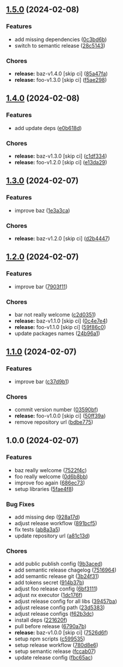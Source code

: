 ## [1.5.0](https://github.com/VitaliyBondarenko1982/test-release/compare/bar-v1.4.0...bar-v1.5.0) (2024-02-08)


### Features

* add missing dependencies ([0c3bd6b](https://github.com/VitaliyBondarenko1982/test-release/commit/0c3bd6b44367d2ab6bae286491213b55d64cdca9))
* switch to semantic release ([28c5143](https://github.com/VitaliyBondarenko1982/test-release/commit/28c5143fe0e854edbbdce8928afc24edb64a0257))


### Chores

* **release:** baz-v1.4.0 [skip ci] ([85a47fa](https://github.com/VitaliyBondarenko1982/test-release/commit/85a47fab8b99dc1e3ecfda0b93d4de0dfc33d0bd))
* **release:** foo-v1.3.0 [skip ci] ([f5ae298](https://github.com/VitaliyBondarenko1982/test-release/commit/f5ae29820add23db6661d69c4d592184b72f2f13))

## [1.4.0](https://github.com/VitaliyBondarenko1982/test-release/compare/bar-v1.3.0...bar-v1.4.0) (2024-02-08)


### Features

* add update deps ([e0b618d](https://github.com/VitaliyBondarenko1982/test-release/commit/e0b618d4121282dd6cf518da00649f3a0be92647))


### Chores

* **release:** baz-v1.3.0 [skip ci] ([c1df334](https://github.com/VitaliyBondarenko1982/test-release/commit/c1df334f6ee325c0860ba79bc9090dc616900ebe))
* **release:** foo-v1.2.0 [skip ci] ([e13da29](https://github.com/VitaliyBondarenko1982/test-release/commit/e13da295225e50278b3a117b1805dc145797a390))

## [1.3.0](https://github.com/VitaliyBondarenko1982/test-release/compare/bar-v1.2.0...bar-v1.3.0) (2024-02-07)


### Features

* improve baz ([1e3a3ca](https://github.com/VitaliyBondarenko1982/test-release/commit/1e3a3ca0bb66fadb666890eb0c5e1f28f16f91cc))


### Chores

* **release:** baz-v1.2.0 [skip ci] ([d2b4447](https://github.com/VitaliyBondarenko1982/test-release/commit/d2b4447f73a79043f4049a0c3e88ad733d67c026))

## [1.2.0](https://github.com/VitaliyBondarenko1982/test-release/compare/bar-v1.1.0...bar-v1.2.0) (2024-02-07)


### Features

* improve bar ([7903f11](https://github.com/VitaliyBondarenko1982/test-release/commit/7903f11b9d9856a2d65f99f2f3909092addc659a))


### Chores

* bar not really welcome ([c2d0351](https://github.com/VitaliyBondarenko1982/test-release/commit/c2d0351dc94cef10a8cac5e064465f7187646e16))
* **release:** baz-v1.1.0 [skip ci] ([0c4e7e4](https://github.com/VitaliyBondarenko1982/test-release/commit/0c4e7e49268ffbd8b22eda65ff1da3c4c2130c22))
* **release:** foo-v1.1.0 [skip ci] ([59f86c0](https://github.com/VitaliyBondarenko1982/test-release/commit/59f86c02547e74d96fbad88c92fb77ad9a1c477d))
* update packages names ([24b96a1](https://github.com/VitaliyBondarenko1982/test-release/commit/24b96a1b88fe7773f2355cb317fec000030a0404))

## [1.1.0](https://github.com/VitaliyBondarenko1982/test-release/compare/bar-v1.0.0...bar-v1.1.0) (2024-02-07)


### Features

* improve bar ([c37d9b1](https://github.com/VitaliyBondarenko1982/test-release/commit/c37d9b1c01345506db3500fcde296eb4c141bd4c))


### Chores

* commit version number ([03590bf](https://github.com/VitaliyBondarenko1982/test-release/commit/03590bf2fb72a1565fb68425c03c38c66cd9dbd7))
* **release:** foo-v1.0.0 [skip ci] ([50ff39a](https://github.com/VitaliyBondarenko1982/test-release/commit/50ff39aaa62b4926537388da125b6c40a1961b96))
* remove repository url ([bdbe775](https://github.com/VitaliyBondarenko1982/test-release/commit/bdbe775770a9aab1ffb1fd3a467c51b1accec717))

## 1.0.0 (2024-02-07)


### Features

* baz really welcome ([7522f4c](https://github.com/VitaliyBondarenko1982/test-release/commit/7522f4c7ca42b9f60aae1c0c2c0320b27f6edad8))
* foo really welcome ([0d6b8bb](https://github.com/VitaliyBondarenko1982/test-release/commit/0d6b8bbece17dd0b9532865baf34dfc4f4516714))
* improve foo again ([686ec73](https://github.com/VitaliyBondarenko1982/test-release/commit/686ec73fba5c57d1d8f5fb0dd8a104f48017f659))
* setup libraries ([5fae4f8](https://github.com/VitaliyBondarenko1982/test-release/commit/5fae4f8b645f44bffb69d7c9342553ddd3e5c2ba))


### Bug Fixes

* add missing dep ([928a17d](https://github.com/VitaliyBondarenko1982/test-release/commit/928a17d94ffbf35850bf3a42221948efc19d39ee))
* adjust release workflow ([891bcf5](https://github.com/VitaliyBondarenko1982/test-release/commit/891bcf513af95aa400a928eff5998877872c8df0))
* fix tests ([ab8a3a5](https://github.com/VitaliyBondarenko1982/test-release/commit/ab8a3a53e99fe4e306ea723b4c3e186f89687ee9))
* update repository url ([a81c13d](https://github.com/VitaliyBondarenko1982/test-release/commit/a81c13d5b0f3f66d0fd30de7c47897e4b0db5edb))


### Chores

* add public publish config ([9b3aced](https://github.com/VitaliyBondarenko1982/test-release/commit/9b3aceddefd7d8e6c21016939b7fc48721a99120))
* add semantic release chagelog ([7516964](https://github.com/VitaliyBondarenko1982/test-release/commit/751696492f253956f130bd28089b046bfccd0f92))
* add semantic release git ([3b24f31](https://github.com/VitaliyBondarenko1982/test-release/commit/3b24f31bd75ed2969655c34c828998ac52a2493d))
* add tokens secret ([914b37b](https://github.com/VitaliyBondarenko1982/test-release/commit/914b37b53d34c0aeca222e83c9b33421509e2064))
* adjust foo release config ([6bf3111](https://github.com/VitaliyBondarenko1982/test-release/commit/6bf3111d9c216a5fe2f2bc29e6facf26f3185eba))
* adjust nx executor ([1dc176f](https://github.com/VitaliyBondarenko1982/test-release/commit/1dc176faabba070b56494143e4e08fbbb330dda5))
* adjust release config for all libs ([39457ba](https://github.com/VitaliyBondarenko1982/test-release/commit/39457ba6c15d4eb45e4b1a8fe10804bd3f91291d))
* adjust release config path ([23d5383](https://github.com/VitaliyBondarenko1982/test-release/commit/23d5383628769c29acebb866838dda043173bad4))
* adjust release configs ([f62b3dc](https://github.com/VitaliyBondarenko1982/test-release/commit/f62b3dce7ef4604d5777e31571894fdad145c154))
* install deps ([221620f](https://github.com/VitaliyBondarenko1982/test-release/commit/221620f0d4309d019d3564d97ee6a04414471990))
* pull before release ([6790a7b](https://github.com/VitaliyBondarenko1982/test-release/commit/6790a7bc183bd78629f8b2a00a5a19f80c57c7fc))
* **release:** baz-v1.0.0 [skip ci] ([7526d6f](https://github.com/VitaliyBondarenko1982/test-release/commit/7526d6f651cbaebffe31df8940519407ca9feada))
* setup npm scripts ([c599535](https://github.com/VitaliyBondarenko1982/test-release/commit/c5995353baf918d5296968955b3bdb8a62102fba))
* setup release workflow ([780d8e6](https://github.com/VitaliyBondarenko1982/test-release/commit/780d8e6e59aeb4494141ae21cfa239a3be8e58a5))
* setup semantic release ([fccab07](https://github.com/VitaliyBondarenko1982/test-release/commit/fccab07ab653bcbdc89d580e387b8179cfb0a1b7))
* update release config ([fbc65ac](https://github.com/VitaliyBondarenko1982/test-release/commit/fbc65acdbf773dcfbcdaaf6ab5848cefba8817c8))
